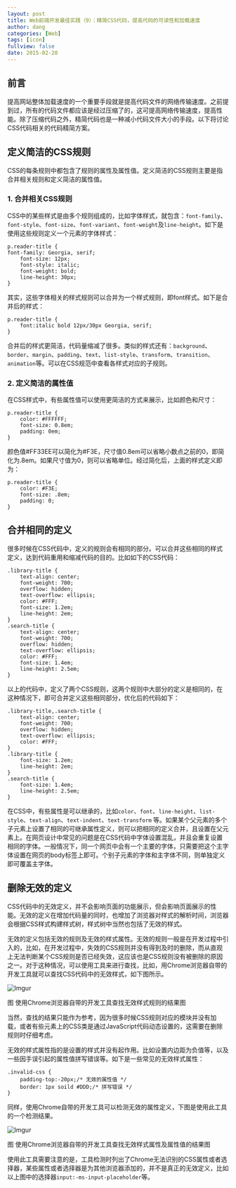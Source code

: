 ```yaml
---
layout: post
title: Web前端开发最佳实践（9）：精简CSS代码，提高代码的可读性和加载速度
author: dang
categories: [Web]
tags: [icon]
fullview: false
date: 2015-02-20
---
```


## 前言
提高网站整体加载速度的一个重要手段就是提高代码文件的网络传输速度。之前提到过，所有的代码文件都应该是经过压缩了的，这可提高网络传输速度，提高性能。除了压缩代码之外，精简代码也是一种减小代码文件大小的手段。以下将讨论CSS代码相关的代码精简方案。

<!-- more -->
## 定义简洁的CSS规则

CSS的每条规则中都包含了规则的属性及属性值。定义简洁的CSS规则主要是指合并相关规则和定义简洁的属性值。

### 1. 合并相关CSS规则


CSS中的某些样式是由多个规则组成的，比如字体样式，就包含：`font-family`、`font-style`、`font-size`、`font-variant`、`font-weight`及`line-height`。如下是使用这些规则定义一个元素的字体样式：

	p.reader-title {
	font-family: Georgia, serif;
	    font-size: 12px;
	    font-style: italic;
	    font-weight: bold;
	    line-height: 30px;
	}    

其实，这些字体相关的样式规则可以合并为一个样式规则，即font样式。如下是合并后的样式：

	p.reader-title {
	    font:italic bold 12px/30px Georgia, serif;
	}

合并后的样式更简洁，代码量缩减了很多。类似的样式还有：`background`、`border`、`margin`、`padding`、`text`、`list-style`、`transform`、`transition`、`animation`等。可以在CSS规范中查看各样式对应的子规则。


### 2. 定义简洁的属性值


在CSS样式中，有些属性值可以使用更简洁的方式来展示，比如颜色和尺寸：

	p.reader-title {
	    color: #FFFFFF;
	    font-size: 0.8em;
	    padding: 0em;
	}

	
颜色值#FF33EE可以简化为#F3E，尺寸值0.8em可以省略小数点之前的0，即简化为.8em。如果尺寸值为0，则可以省略单位。经过简化后，上面的样式定义即为：


	p.reader-title {
	    color: #F3E;
	    font-size: .8em;
	    padding: 0;
	}

	
## 合并相同的定义


很多时候在CSS代码中，定义的规则会有相同的部分。可以合并这些相同的样式定义，达到代码重用和缩减代码的目的。比如如下的CSS代码：


	.library-title {
	    text-align: center;
	    font-weight: 700;
	    overflow: hidden;
	    text-overflow: ellipsis;
	    color: #FFF;
	    font-size: 1.2em;
	    line-height: 2em;
	}
	.search-title {
	    text-align: center;
	    font-weight: 700;
	    overflow: hidden;
	    text-overflow: ellipsis;
	    color: #FFF;
	    font-size: 1.4em;
	    line-height: 2.5em;
	}

	
以上的代码中，定义了两个CSS规则，这两个规则中大部分的定义是相同的，在这种情况下，即可合并定义这些相同部分，优化后的代码如下：


	.library-title,.search-title {
	    text-align: center;
	    font-weight: 700;
	    overflow: hidden;
	    text-overflow: ellipsis;
	    color: #FFF;
	}
	.library-title {
	    font-size: 1.2em;
	    line-height: 2em;
	}
	.search-title {
	    font-size: 1.4em;
	    line-height: 2.5em;
	}


在CSS中，有些属性是可以继承的，比如`color`、`font`、`line-height`、`list-style`、`text-align`、`text-indent`、`text-transform` 等。如果某个父元素的多个子元素上设置了相同的可继承属性定义，则可以把相同的定义合并，且设置在父元素上。在网页设计中常见的问题是在CSS代码中字体设置混乱，并且会重复设置相同的字体。一般情况下，同一个网页中会有一个主要的字体，只需要把这个主字体设置在网页的body标签上即可。个别子元素的字体和主字体不同，则单独定义即可覆盖主字体。


## 删除无效的定义
CSS代码中的无效定义，并不会影响页面的功能展示，但会影响页面展示的性能。无效的定义在增加代码量的同时，也增加了浏览器对样式的解析时间，浏览器会根据CSS样式构建样式树，样式树中当然也包括了无效的样式。


无效的定义包括无效的规则及无效的样式属性。无效的规则一般是在开发过程中引入的，比如，在开发过程中，失效的CSS规则并没有得到及时的删除，而从直观上无法判断某个CSS规则是否已经失效，这应该也是CSS规则没有被删除的原因之一。对于这种情况，可以使用工具来进行查找，比如，用Chrome浏览器自带的开发工具就可以查找CSS代码中的无效样式，如下图所示。


 ![Imgur](http://i.imgur.com/KS7gjwB.png)

 
图 使用Chrome浏览器自带的开发工具查找无效样式规则的结果图


当然，查找的结果只能作为参考，因为很多时候CSS规则对应的模块并没有加载，或者有些元素上的CSS类是通过JavaScript代码动态设置的，这需要在删除规则时仔细考虑。


无效的样式属性指的是设置的样式并没有起作用。比如设置内边距为负值等，以及一些因手误引起的属性值拼写错误等。如下是一些常见的无效样式属性：


	.invalid-css {
	    padding-top:-20px;/* 无效的属性值 */
	    border: 1px soild #DDD;/* 拼写错误 */
	}

	
同样，使用Chrome自带的开发工具可以检测无效的属性定义，下图是使用此工具的一个检测结果。
 
![Imgur](http://i.imgur.com/jSWfkqR.png)
 
图 使用Chrome浏览器自带的开发工具查找无效样式属性及属性值的结果图


使用此工具需要注意的是，工具检测时列出了Chrome无法识别的CSS属性或者选择器，某些属性或者选择器是为其他浏览器添加的，并不是真正的无效定义，比如以上图中的选择器`input:-ms-input-placeholder`等。
